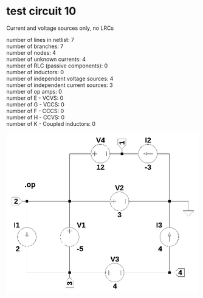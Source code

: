 # test circuit 10
Current and voltage sources only, no LRCs

number of lines in netlist: 7  
number of branches: 7  
number of nodes: 4  
number of unknown currents: 4  
number of RLC (passive components): 0  
number of inductors: 0  
number of independent voltage sources: 4  
number of independent current sources: 3  
number of op amps: 0  
number of E - VCVS: 0  
number of G - VCCS: 0  
number of F - CCCS: 0  
number of H - CCVS: 0  
number of K - Coupled inductors: 0  

<img src="test_10.png" width="700"> 

